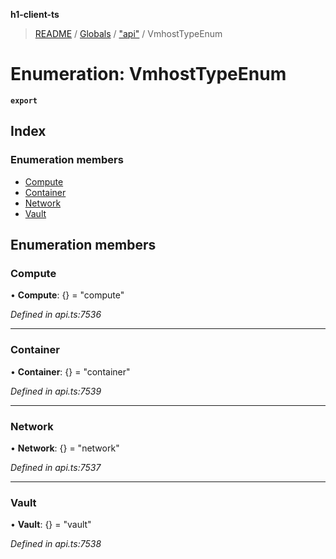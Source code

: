 **h1-client-ts**

> [README](../README.md) / [Globals](../globals.md) / ["api"](../modules/_api_.md) / VmhostTypeEnum

# Enumeration: VmhostTypeEnum

**`export`** 

## Index

### Enumeration members

* [Compute](_api_.vmhosttypeenum.md#compute)
* [Container](_api_.vmhosttypeenum.md#container)
* [Network](_api_.vmhosttypeenum.md#network)
* [Vault](_api_.vmhosttypeenum.md#vault)

## Enumeration members

### Compute

•  **Compute**: {} = "compute"

*Defined in api.ts:7536*

___

### Container

•  **Container**: {} = "container"

*Defined in api.ts:7539*

___

### Network

•  **Network**: {} = "network"

*Defined in api.ts:7537*

___

### Vault

•  **Vault**: {} = "vault"

*Defined in api.ts:7538*
